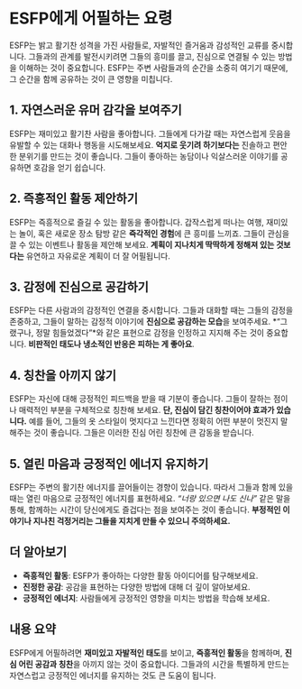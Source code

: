 # ESFP에게 어필하는 요령

ESFP는 밝고 활기찬 성격을 가진 사람들로, 자발적인 즐거움과 감성적인 교류를 중시합니다. 그들과의 관계를 발전시키려면 그들의 흥미를 끌고, 진심으로 연결될 수 있는 방법을 이해하는 것이 중요합니다. ESFP는 주변 사람들과의 순간을 소중히 여기기 때문에, 그 순간을 함께 공유하는 것이 큰 영향을 미칩니다.

## 1. **자연스러운 유머 감각을 보여주기**
ESFP는 재미있고 활기찬 사람을 좋아합니다. 그들에게 다가갈 때는 자연스럽게 웃음을 유발할 수 있는 대화나 행동을 시도해보세요. **억지로 웃기려 하기보다는** 진솔하고 편안한 분위기를 만드는 것이 좋습니다. 그들이 좋아하는 농담이나 익살스러운 이야기를 공유하면 호감을 얻기 쉽습니다.

## 2. **즉흥적인 활동 제안하기**
ESFP는 즉흥적으로 즐길 수 있는 활동을 좋아합니다. 갑작스럽게 떠나는 여행, 재미있는 놀이, 혹은 새로운 장소 탐방 같은 **즉각적인 경험**에 큰 흥미를 느끼죠. 그들이 관심을 끌 수 있는 이벤트나 활동을 제안해 보세요. **계획이 지나치게 딱딱하게 정해져 있는 것보다는** 유연하고 자유로운 계획이 더 잘 어필됩니다.

## 3. **감정에 진심으로 공감하기**
ESFP는 다른 사람과의 감정적인 연결을 중시합니다. 그들과 대화할 때는 그들의 감정을 존중하고, 그들이 말하는 감정적 이야기에 **진심으로 공감하는 모습**을 보여주세요. *“그랬구나, 정말 힘들었겠다”*와 같은 표현으로 감정을 인정하고 지지해 주는 것이 중요합니다. **비판적인 태도나 냉소적인 반응은 피하는 게 좋아요**.

## 4. **칭찬을 아끼지 않기**
ESFP는 자신에 대해 긍정적인 피드백을 받을 때 기분이 좋습니다. 그들이 잘하는 점이나 매력적인 부분을 구체적으로 칭찬해 보세요. **단, 진심이 담긴 칭찬이어야 효과가 있습니다.** 예를 들어, 그들의 옷 스타일이 멋지다고 느낀다면 정확히 어떤 부분이 멋진지 말해주는 것이 좋습니다. 그들은 이러한 진심 어린 칭찬에 큰 감동을 받습니다.

## 5. **열린 마음과 긍정적인 에너지 유지하기**
ESFP는 주변의 활기찬 에너지를 끌어들이는 경향이 있습니다. 따라서 그들과 함께 있을 때는 열린 마음으로 긍정적인 에너지를 표현하세요. *“너랑 있으면 나도 신나”* 같은 말을 통해, 함께하는 시간이 당신에게도 즐겁다는 점을 보여주는 것이 좋습니다. **부정적인 이야기나 지나친 걱정거리는 그들을 지치게 만들 수 있으니 주의하세요.**

## 더 알아보기
* **즉흥적인 활동**: ESFP가 좋아하는 다양한 활동 아이디어를 탐구해보세요.
* **진정한 공감**: 공감을 표현하는 다양한 방법에 대해 더 깊이 알아보세요.
* **긍정적인 에너지**: 사람들에게 긍정적인 영향을 미치는 방법을 학습해 보세요.

## 내용 요약
ESFP에게 어필하려면 **재미있고 자발적인 태도**를 보이고, **즉흥적인 활동**을 함께하며, **진심 어린 공감과 칭찬**을 아끼지 않는 것이 중요합니다. 그들과의 시간을 특별하게 만드는 자연스럽고 긍정적인 에너지를 유지하는 것도 큰 도움이 됩니다.